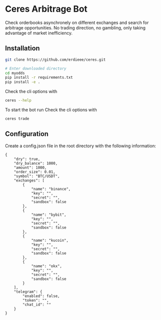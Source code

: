 # Ceres Arbitrage Bot

Check orderbooks asynchronely on different exchanges and search for arbitrage opportunities. No trading direction, no gambling, only taking advantage of market inefficiency.

## Installation

```bash
git clone https://github.com/erdieee/ceres.git

# Enter downloaded directory
cd myodds
pip install -r requirements.txt
pip install -e .
```

Check the cli options with 
```bash
ceres --help
```

To start the bot run
Check the cli options with 
```bash
ceres trade
```

## Configuration

Create a config.json file in the root directory with the following information:

```
{
    "dry": true,
    "dry_balance": 1000,
    "amount": 1000,
    "order_size": 0.01,
    "symbol": "BTC/USDT",
    "exchanges": [
        {
            "name": "binance",
            "key": "",
            "secret": "",
            "sandbox": false
        },
        {
            "name": "bybit",
            "key": "",
            "secret": "",
            "sandbox": false
        },
        {
            "name": "kucoin",
            "key": "",
            "secret": "",
            "sandbox": false
        },
        {
            "name": "okx",
            "key": "",
            "secret": "",
            "sandbox": false
        }
    ],
    "telegram": {
        "enabled": false,
        "token": "",
        "chat_id": ""
    }
}
```